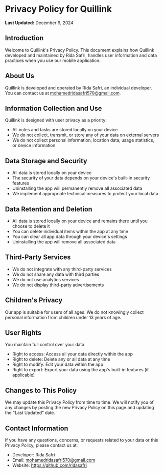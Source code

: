 # Privacy Policy for Quillink

**Last Updated:** December 9, 2024

## Introduction
Welcome to Quillink's Privacy Policy. This document explains how Quillink  developed and maintained by Rida Safri, handles user information and data practices when you use our mobile application.

## About Us
Quillink is developed and operated by Rida Safri, an individual developer. You can contact us at mohamedridasafri570@gmail.com.

## Information Collection and Use
Quillink is designed with user privacy as a priority:
- All notes and tasks are stored locally on your device
- We do not collect, transmit, or store any of your data on external servers
- We do not collect personal information, location data, usage statistics, or device information

## Data Storage and Security
- All data is stored locally on your device
- The security of your data depends on your device's built-in security features
- Uninstalling the app will permanently remove all associated data
- We implement appropriate technical measures to protect your local data

## Data Retention and Deletion
- All data is stored locally on your device and remains there until you choose to delete it
- You can delete individual items within the app at any time
- You can clear all app data through your device's settings
- Uninstalling the app will remove all associated data

## Third-Party Services
- We do not integrate with any third-party services
- We do not share any data with third parties
- We do not use analytics services
- We do not display third-party advertisements

## Children's Privacy
Our app is suitable for users of all ages. We do not knowingly collect personal information from children under 13 years of age.

## User Rights
You maintain full control over your data:
- Right to access: Access all your data directly within the app
- Right to delete: Delete any or all data at any time
- Right to modify: Edit your data within the app
- Right to export: Export your data using the app's built-in features (if applicable)

## Changes to This Policy
We may update this Privacy Policy from time to time. We will notify you of any changes by posting the new Privacy Policy on this page and updating the "Last Updated" date.

## Contact Information
If you have any questions, concerns, or requests related to your data or this Privacy Policy, please contact us at:

- Developer: Rida Safri
- Email: mohamedridasafri570@gmail.com
- Website: https://github.com/ridasafri

